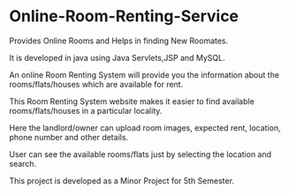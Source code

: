 # Online-Room-Renting-Service
Provides Online Rooms and Helps in finding New Roomates.

It is developed in java using Java Servlets,JSP and MySQL.

An online Room Renting System will provide you the information about the rooms/flats/houses which are available for rent.

This Room Renting System website makes it easier to find available rooms/flats/houses in a particular locality.

Here the landlord/owner can upload room images, expected rent, location, phone number and other details.

User can see the available rooms/flats just by selecting the location and search.

This project is developed as a Minor Project for 5th Semester.
